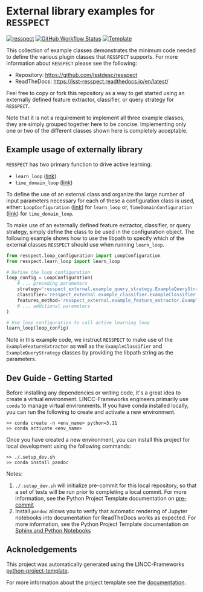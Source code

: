 
# External library examples for ``RESSPECT``


[![resspect](https://img.shields.io/badge/COIN--Focus-RESSPECT-red)](http://cosmostatistics-initiative.org/resspect/)
[![GitHub Workflow Status](https://img.shields.io/github/actions/workflow/status/lsstdesc/resspect_external/smoke-test.yml)](https://github.com/lsstdesc/resspect_external/actions/workflows/smoke-test.yml)
[![Template](https://img.shields.io/badge/Template-LINCC%20Frameworks%20Python%20Project%20Template-brightgreen)](https://lincc-ppt.readthedocs.io/en/latest/)

<!-- [![Codecov](https://codecov.io/gh/lsstdesc/resspect_external/branch/main/graph/badge.svg)](https://codecov.io/gh/lsstdesc/resspect_external)
[![Read The Docs](https://img.shields.io/readthedocs/resspect-external)](https://resspect-external.readthedocs.io/) -->


This collection of example classes demonstrates the minimum code needed to define
the various plugin classes that ``RESSPECT`` supports. For more information about
``RESSPECT`` please see the following:
* Repository: https://github.com/lsstdesc/resspect
* ReadTheDocs: https://lsst-resspect.readthedocs.io/en/latest/

Feel free to copy or fork this repository as a way to get started using an externally
defined feature extractor, classifier, or query strategy for ``RESSPECT``.

Note that it is not a requirement to implement all three example classes, they
are simply grouped together here to be concise. Implementing only one or two of
the different classes shown here is completely acceptable.

## Example usage of externally library

``RESSPECT`` has two primary function to drive active learning:
* ``learn_loop`` ([link](https://github.com/LSSTDESC/RESSPECT/blob/6e1396bdf83c495fea3f9752887db8fcd36b68b0/src/resspect/learn_loop.py#L288))
* ``time_domain_loop`` ([link](https://github.com/LSSTDESC/RESSPECT/blob/6e1396bdf83c495fea3f9752887db8fcd36b68b0/src/resspect/time_domain_loop.py#L805))

To define the use of an external class and organize the large number of input
parameters necessary for each of these a configuration class is used, either:
``LoopConfiguration`` ([link](https://github.com/LSSTDESC/RESSPECT/blob/6e1396bdf83c495fea3f9752887db8fcd36b68b0/src/resspect/loop_configuration.py#L8)) for ``learn_loop`` or,
``TimeDomainConfiguration`` ([link](https://github.com/LSSTDESC/RESSPECT/blob/6e1396bdf83c495fea3f9752887db8fcd36b68b0/src/resspect/time_domain_configuration.py#L8C7-L8C30)) for ``time_domain_loop``.

To make use of an externally defined feature extractor, classifier, or query
strategy, simply define the class to be used in the configuration object. The
following example shows how to use the libpath to specify which of the external
classes ``RESSPECT`` should use when running ``learn_loop``.

```python
from resspect.loop_configuration import LoopConfiguration
from resspect.learn_loop import learn_loop

# Define the loop configuration
loop_config = LoopConfiguration(
    # ... preceding parameters
    strategy='resspect_external.example_query_strategy.ExampleQueryStrategy',
    classifier='resspect_external.example_classifier.ExampleClassifier',
    features_method='resspect_external.example_feature_extractor.ExampleFeatureExtractor',
    # ... additional parameters
)

# Use loop configuration to call active learning loop
learn_loop(loop_config)
```

Note in this example code, we instruct ``RESSPECT`` to make use of the
``ExampleFeatureExtractor`` as well as the ``ExampleClassifier`` and ``ExampleQueryStrategy``
classes by providing the libpath string as the parameters.

## Dev Guide - Getting Started

Before installing any dependencies or writing code, it's a great idea to create a
virtual environment. LINCC-Frameworks engineers primarily use `conda` to manage virtual
environments. If you have conda installed locally, you can run the following to
create and activate a new environment.

```
>> conda create -n <env_name> python=3.11
>> conda activate <env_name>
```

Once you have created a new environment, you can install this project for local
development using the following commands:

```
>> ./.setup_dev.sh
>> conda install pandoc
```

Notes:
1. `./.setup_dev.sh` will initialize pre-commit for this local repository, so
   that a set of tests will be run prior to completing a local commit. For more
   information, see the Python Project Template documentation on 
   [pre-commit](https://lincc-ppt.readthedocs.io/en/latest/practices/precommit.html)
2. Install `pandoc` allows you to verify that automatic rendering of Jupyter notebooks
   into documentation for ReadTheDocs works as expected. For more information, see
   the Python Project Template documentation on
   [Sphinx and Python Notebooks](https://lincc-ppt.readthedocs.io/en/latest/practices/sphinx.html#python-notebooks)


## Acknoledgements

This project was automatically generated using the LINCC-Frameworks 
[python-project-template](https://github.com/lincc-frameworks/python-project-template).

For more information about the project template see the 
[documentation](https://lincc-ppt.readthedocs.io/en/latest/).
